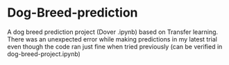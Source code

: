 # Dog-Breed-prediction
A dog breed prediction project (Dover .ipynb) based on Transfer learning. There was an unexpected error while making predictions in my latest trial even though the code ran just fine when tried previously (can be verified in dog-breed-project.ipynb)
